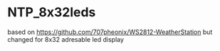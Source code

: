 # NTP_8x32leds
based on https://github.com/707pheonix/WS2812-WeatherStation but changed for 8x32 adresable led display

